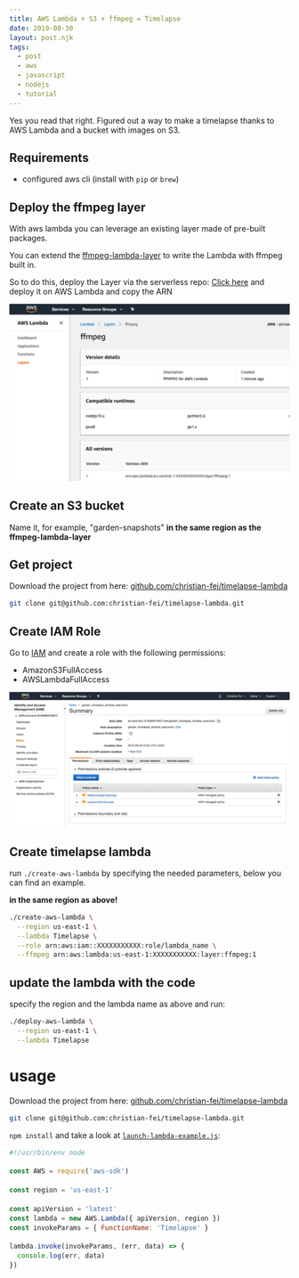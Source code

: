 ```yaml
---
title: AWS Lambda + S3 + ffmpeg = Timelapse
date: 2019-08-30
layout: post.njk
tags:
  - post
  - aws
  - javascript
  - nodejs
  - tutorial
---
```


Yes you read that right. Figured out a way to make a timelapse thanks to AWS Lambda and a bucket with images on S3.

## Requirements

- configured aws cli (install with `pip` or `brew`)


## Deploy the ffmpeg layer

With aws lambda you can leverage an existing layer made of pre-built packages.

You can extend the [ffmpeg-lambda-layer](https://serverlessrepo.aws.amazon.com/applications/arn:aws:serverlessrepo:us-east-1:145266761615:applications~ffmpeg-lambda-layer) to write the Lambda with ffmpeg built in.

So to do this, deploy the Layer via the serverless repo: [Click here](https://serverlessrepo.aws.amazon.com/applications/arn:aws:serverlessrepo:us-east-1:145266761615:applications~ffmpeg-lambda-layer) and deploy it on AWS Lambda and copy the ARN

![ffmpeg-layer.png](/assets/images/posts/ffmpeg-layer.png)

## Create an S3 bucket

Name it, for example, "garden-snapshots" **in the same region as the ffmpeg-lambda-layer**

## Get project

Download the project from here: [github.com/christian-fei/timelapse-lambda](https://github.com/christian-fei/timelapse-lambda)

```bash
git clone git@github.com:christian-fei/timelapse-lambda.git
```

## Create IAM Role

Go to [IAM](https://console.aws.amazon.com/iam/home?region=us-east-1#/users) and create a role with the following permissions:

- AmazonS3FullAccess
- AWSLambdaFullAccess

![lambda-iam.png](/assets/images/posts/lambda-iam.png)


## Create timelapse lambda

run `./create-aws-lambda` by specifying the needed parameters, below you can find an example.

**in the same region as above!**

```bash
./create-aws-lambda \
  --region us-east-1 \
  --lambda Timelapse \
  --role arn:aws:iam::XXXXXXXXXXX:role/lambda_name \
  --ffmpeg arn:aws:lambda:us-east-1:XXXXXXXXXXX:layer:ffmpeg:1
```

## update the lambda with the code

specify the region and the lambda name as above and run:

```bash
./deploy-aws-lambda \
  --region us-east-1 \
  --lambda Timelapse
```

# usage

Download the project from here: [github.com/christian-fei/timelapse-lambda](https://github.com/christian-fei/timelapse-lambda)

```bash
git clone git@github.com:christian-fei/timelapse-lambda.git
```

`npm install` and take a look at [`launch-lambda-example.js`](https://github.com/christian-fei/timelapse-lambda/blob/master/launch-lambda-example.js):

```js
#!/usr/bin/env node

const AWS = require('aws-sdk')

const region = 'us-east-1'

const apiVersion = 'latest'
const lambda = new AWS.Lambda({ apiVersion, region })
const invokeParams = { FunctionName: 'Timelapse' }

lambda.invoke(invokeParams, (err, data) => {
  console.log(err, data)
})
```
